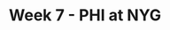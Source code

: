 ---
layout: game
title: Week 7 - PHI at NYG
season: 2024
game_id: 2024_07_PHI_NYG
away_team: PHI
home_team: NYG
---